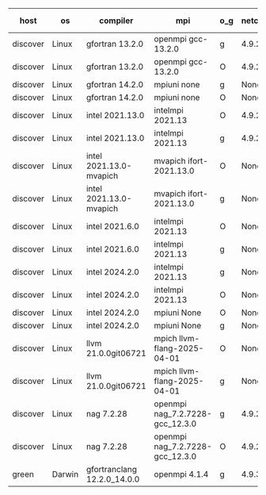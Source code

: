 

| host     | os       | compiler                              | mpi                      | o_g        | netcdf        | build       | u_pass          | u_fail          | s_pass            | s_fail            | e_pass             | e_fail             | nuopc_pass       | nuopc_fail       | artifacts link          |
|----------|----------|---------------------------------------|--------------------------|------------|---------------|-------------|-----------------|-----------------|-------------------|-------------------|--------------------|--------------------|------------------|------------------|-------------------------|
| discover | Linux | gfortran 13.2.0 | openmpi gcc-13.2.0  | g | 4.9.2  | PASS | None | None | None | None | None | None | None | None | <a href="https://github.com/esmf-org/esmf-test-artifacts/tree/20ca183e7ded00bff77ea11c67b082faeda4e6e1/develop/gfortran/13.2.0/g/openmpi/gcc-13.2.0" target="_blank">20ca183</a> | 
| discover | Linux | gfortran 13.2.0 | openmpi gcc-13.2.0  | O | 4.9.2  | PASS | None | None | None | None | None | None | None | None | <a href="https://github.com/esmf-org/esmf-test-artifacts/tree/f3542c1decd09c99da04452bc804892ddc6f4a3e/develop/gfortran/13.2.0/O/openmpi/gcc-13.2.0" target="_blank">f3542c1</a> | 
| discover | Linux | gfortran 14.2.0 | mpiuni none  | g | None  | PASS | None | None | None | None | None | None | None | None | <a href="https://github.com/esmf-org/esmf-test-artifacts/tree/9efe27a6041f6e8496b356060a31aad1c158fee3/develop/gfortran/14.2.0/g/mpiuni/none" target="_blank">9efe27a</a> | 
| discover | Linux | gfortran 14.2.0 | mpiuni none  | O | None  | PASS | None | None | None | None | None | None | None | None | <a href="https://github.com/esmf-org/esmf-test-artifacts/tree/c4494282690acd2515f382851e5e6652641169c9/develop/gfortran/14.2.0/O/mpiuni/none" target="_blank">c449428</a> | 
| discover | Linux | intel 2021.13.0 | intelmpi 2021.13  | O | 4.9.2  | PASS | None | None | None | None | None | None | None | None | <a href="https://github.com/esmf-org/esmf-test-artifacts/tree/f862242f318881ba618432f42e53af6a1e37e0f2/develop/intel/2021.13.0/O/intelmpi/2021.13" target="_blank">f862242</a> | 
| discover | Linux | intel 2021.13.0 | intelmpi 2021.13  | g | 4.9.2  | PASS | None | None | None | None | None | None | None | None | <a href="https://github.com/esmf-org/esmf-test-artifacts/tree/f5e413354cf8d04013ec987cf58c04650ffdf840/develop/intel/2021.13.0/g/intelmpi/2021.13" target="_blank">f5e4133</a> | 
| discover | Linux | intel 2021.13.0-mvapich | mvapich ifort-2021.13.0  | O | None  | PASS | None | None | None | None | None | None | None | None | <a href="https://github.com/esmf-org/esmf-test-artifacts/tree/756b29e441f784fe6a8930ac6bbd1e1296195dba/develop/intel/2021.13.0-mvapich/O/mvapich/ifort-2021.13.0" target="_blank">756b29e</a> | 
| discover | Linux | intel 2021.13.0-mvapich | mvapich ifort-2021.13.0  | g | None  | PASS | None | None | None | None | None | None | None | None | <a href="https://github.com/esmf-org/esmf-test-artifacts/tree/8b0f43c5e8f1efc1cd1a805125c947efb35e16d2/develop/intel/2021.13.0-mvapich/g/mvapich/ifort-2021.13.0" target="_blank">8b0f43c</a> | 
| discover | Linux | intel 2021.6.0 | intelmpi 2021.13  | O | None  | PASS | None | None | None | None | None | None | None | None | <a href="https://github.com/esmf-org/esmf-test-artifacts/tree/57660b173fc59ddea6842338938fbea5f039d3bf/develop/intel/2021.6.0/O/intelmpi/2021.13" target="_blank">57660b1</a> | 
| discover | Linux | intel 2021.6.0 | intelmpi 2021.13  | g | None  | PASS | None | None | None | None | None | None | None | None | <a href="https://github.com/esmf-org/esmf-test-artifacts/tree/2ed2e413f9aba0c28d4a029920b954414abe74ae/develop/intel/2021.6.0/g/intelmpi/2021.13" target="_blank">2ed2e41</a> | 
| discover | Linux | intel 2024.2.0 | intelmpi 2021.13  | g | None  | PASS | None | None | None | None | None | None | None | None | <a href="https://github.com/esmf-org/esmf-test-artifacts/tree/f2015df74f74811acdc6ff823a95d777c21eafd0/develop/intel/2024.2.0/g/intelmpi/2021.13" target="_blank">f2015df</a> | 
| discover | Linux | intel 2024.2.0 | intelmpi 2021.13  | O | None  | PASS | None | None | None | None | None | None | None | None | <a href="https://github.com/esmf-org/esmf-test-artifacts/tree/6a6496ad23f9240a04b5dee4cfaae346bbecb935/develop/intel/2024.2.0/O/intelmpi/2021.13" target="_blank">6a6496a</a> | 
| discover | Linux | intel 2024.2.0 | mpiuni None  | O | None  | PASS | None | None | None | None | None | None | None | None | <a href="https://github.com/esmf-org/esmf-test-artifacts/tree/5d23096b85e6e4f389a3daf4b550427a80f47b8a/develop/intel/2024.2.0/O/mpiuni/None" target="_blank">5d23096</a> | 
| discover | Linux | intel 2024.2.0 | mpiuni None  | g | None  | PASS | None | None | None | None | None | None | None | None | <a href="https://github.com/esmf-org/esmf-test-artifacts/tree/8d390c81c04a5a6525ba69917038d08e0bf6805b/develop/intel/2024.2.0/g/mpiuni/None" target="_blank">8d390c8</a> | 
| discover | Linux | llvm 21.0.0git06721 | mpich llvm-flang-2025-04-01  | O | None  | PASS | None | None | None | None | None | None | None | None | <a href="https://github.com/esmf-org/esmf-test-artifacts/tree/372ef4f13a9f3ad6fcf7128bb4ba5953664b0bda/develop/llvm/21.0.0git06721/O/mpich/llvm-flang-2025-04-01" target="_blank">372ef4f</a> | 
| discover | Linux | llvm 21.0.0git06721 | mpich llvm-flang-2025-04-01  | g | None  | PASS | None | None | None | None | None | None | None | None | <a href="https://github.com/esmf-org/esmf-test-artifacts/tree/a4c20fff3914fee114e0bb6dd1081c4c3cb748fd/develop/llvm/21.0.0git06721/g/mpich/llvm-flang-2025-04-01" target="_blank">a4c20ff</a> | 
| discover | Linux | nag 7.2.28 | openmpi nag_7.2.7228-gcc_12.3.0  | g | 4.9.2  | PASS | None | None | None | None | None | None | None | None | <a href="https://github.com/esmf-org/esmf-test-artifacts/tree/4854978c3a3d71e68191d949c665a8e0e2040336/develop/nag/7.2.28/g/openmpi/nag_7.2.7228-gcc_12.3.0" target="_blank">4854978</a> | 
| discover | Linux | nag 7.2.28 | openmpi nag_7.2.7228-gcc_12.3.0  | O | 4.9.2  | PASS | None | None | None | None | None | None | None | None | <a href="https://github.com/esmf-org/esmf-test-artifacts/tree/aca32a0c3d4fb3425fd1d0efd01ca826fa206c7b/develop/nag/7.2.28/O/openmpi/nag_7.2.7228-gcc_12.3.0" target="_blank">aca32a0</a> | 
| green | Darwin | gfortranclang 12.2.0_14.0.0 | openmpi 4.1.4  | g | 4.9.3  | PASS | None | None | None | None | None | None | None | None | <a href="https://github.com/esmf-org/esmf-test-artifacts/tree/873ff263306a9ed4e92a56dc96232009ea266adb/develop/gfortranclang/12.2.0_14.0.0/g/openmpi/4.1.4" target="_blank">873ff26</a> | 

